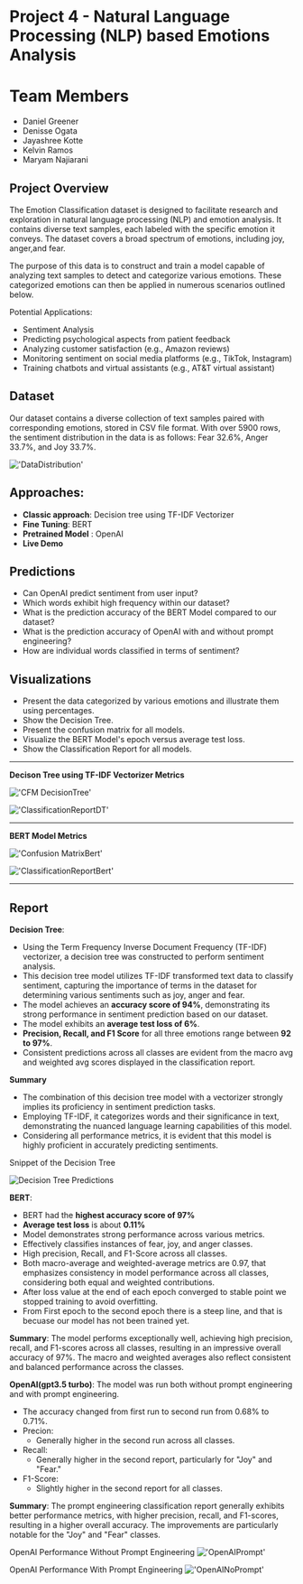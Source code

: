 # Project 4 - Natural Language Processing (NLP) based Emotions Analysis 

# Team Members
* Daniel Greener
* Denisse Ogata
* Jayashree Kotte
* Kelvin Ramos
* Maryam Najiarani

## Project Overview
The Emotion Classification dataset is designed to facilitate research and exploration in natural language processing (NLP) and emotion analysis. It contains diverse text samples, each labeled with the specific emotion it conveys. The dataset covers a broad spectrum of emotions, including joy, anger,and fear.

The purpose of this data is to construct and train a model capable of analyzing text samples to detect and categorize various emotions. These categorized emotions can then be applied in numerous scenarios outlined below.

Potential Applications:

* Sentiment Analysis
* Predicting psychological aspects from patient feedback
* Analyzing customer satisfaction (e.g., Amazon reviews)
* Monitoring sentiment on social media platforms (e.g., TikTok, Instagram)
* Training chatbots and virtual assistants (e.g., AT&T virtual assistant)


## Dataset 
Our dataset contains a diverse collection of text samples paired with corresponding emotions, stored in CSV file format. With over 5900 rows, the sentiment distribution in the data is as follows: Fear 32.6%, Anger 33.7%, and Joy 33.7%.

!['DataDistribution'](/images/DataSet.png)

## Approaches: 
* **Classic approach**: Decision tree using TF-IDF Vectorizer
* **Fine Tuning**: BERT 
* **Pretrained Model** : OpenAI
* **Live Demo**

## Predictions 
* Can OpenAI predict sentiment from user input?
* Which words exhibit high frequency within our dataset?
* What is the prediction accuracy of the BERT Model compared to our dataset?
* What is the prediction accuracy of OpenAI with and without prompt engineering?
* How are individual words classified in terms of sentiment?

## Visualizations
* Present the data categorized by various emotions and illustrate them using percentages.
* Show the Decision Tree.
* Present the confusion matrix for all models.
* Visualize the BERT Model's epoch versus average test loss.
* Show the Classification Report for all models.
-----

**Decison Tree using TF-IDF Vectorizer Metrics**

!['CFM DecisionTree'](/images/DT_confusion_matrix.png)

!['ClassificationReportDT'](/images/DT_classification_report.png)

---
**BERT Model Metrics**

!['Confusion MatrixBert'](/images/BertConsusionMatrix.png)

!['ClassificationReportBert'](/images/BERTReport.png)

--- 

## Report 
**Decision Tree**:
* Using the Term Frequency Inverse Document Frequency (TF-IDF) vectorizer, a decision tree was constructed to perform sentiment analysis. 
* This decision tree model utilizes TF-IDF transformed text data to classify sentiment, capturing the importance of terms in the dataset for determining various sentiments such as joy, anger and fear.
* The model achieves an **accuracy score of 94%**, demonstrating its strong performance in sentiment prediction based on our dataset.
* The model exhibits an **average test loss of 6%**.
* **Precision, Recall, and F1 Score** for all three emotions range between **92 to 97%**.
* Consistent predictions across all classes are evident from the macro avg and weighted avg scores displayed in the classification report.

**Summary**
* The combination of this decision tree model with a vectorizer strongly implies its proficiency in sentiment prediction tasks.
* Employing TF-IDF, it categorizes words and their significance in text, demonstrating the nuanced language learning capabilities of this model.
* Considering all performance metrics, it is evident that this model is highly proficient in accurately predicting sentiments.

Snippet of the Decision Tree

![Decision Tree Predictions](/images/Decision_tree_predictions.png)

**BERT**:
* BERT had the **highest accuracy score of 97%**
* **Average test loss** is about **0.11%**
* Model demonstrates strong performance across various metrics.
* Effectively classifies instances of fear, joy, and anger classes.
* High precision, Recall, and F1-Score across all classes.
* Both macro-average and weighted-average metrics are 0.97, that emphasizes consistency in model performance across all classes, considering both equal and weighted contributions.
* After loss value at the end of each epoch converged to stable point we stopped training to avoid overfitting.
* From First epoch to the second epoch there is a steep line, and that is becuase our model has not been trained yet.

**Summary**:
The model performs exceptionally well, achieving high precision, recall, and F1-scores across all classes, resulting in an impressive overall accuracy of 97%. The macro and weighted averages also reflect consistent and balanced performance across the classes.


**OpenAI(gpt3.5 turbo)**: 
The model was run both without prompt engineering and with prompt engineering. 
* The accuracy changed from first run to second run from 0.68% to 0.71%. 
* Precion: 
    * Generally higher in the second run across all classes.
* Recall:
    * Generally higher in the second report, particularly for "Joy" and "Fear."
* F1-Score:
    * Slightly higher in the second report for all classes.


**Summary**: 
The prompt engineering classification report generally exhibits better performance metrics, with higher precision, recall, and F1-scores, resulting in a higher overall accuracy. The improvements are particularly notable for the "Joy" and "Fear" classes.

OpenAI Performance Without Prompt Engineering 
!['OpenAIPrompt'](/images/AIpropmtEngineering.png)

OpenAI Performance With Prompt Engineering
!['OpenAINoPrompt'](/images/NopromptEngineerAI.png)
